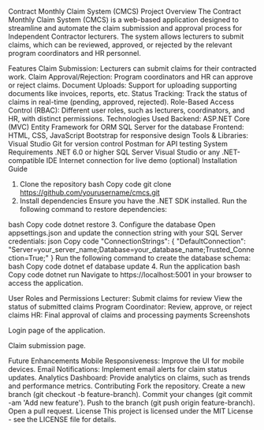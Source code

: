 Contract Monthly Claim System (CMCS)
Project Overview
The Contract Monthly Claim System (CMCS) is a web-based application designed to streamline and automate the claim submission and approval process for Independent Contractor lecturers. The system allows lecturers to submit claims, which can be reviewed, approved, or rejected by the relevant program coordinators and HR personnel.

Features
Claim Submission: Lecturers can submit claims for their contracted work.
Claim Approval/Rejection: Program coordinators and HR can approve or reject claims.
Document Uploads: Support for uploading supporting documents like invoices, reports, etc.
Status Tracking: Track the status of claims in real-time (pending, approved, rejected).
Role-Based Access Control (RBAC): Different user roles, such as lecturers, coordinators, and HR, with distinct permissions.
Technologies Used
Backend:
ASP.NET Core (MVC)
Entity Framework for ORM
SQL Server for the database
Frontend:
HTML, CSS, JavaScript
Bootstrap for responsive design
Tools & Libraries:
Visual Studio
Git for version control
Postman for API testing
System Requirements
.NET 6.0 or higher
SQL Server
Visual Studio or any .NET-compatible IDE
Internet connection for live demo (optional)
Installation Guide
1. Clone the repository
bash
Copy code
git clone https://github.com/yourusername/cmcs.git
2. Install dependencies
Ensure you have the .NET SDK installed. Run the following command to restore dependencies:

bash
Copy code
dotnet restore
3. Configure the database
Open appsettings.json and update the connection string with your SQL Server credentials:
json
Copy code
"ConnectionStrings": {
  "DefaultConnection": "Server=your_server_name;Database=your_database_name;Trusted_Connection=True;"
}
Run the following command to create the database schema:
bash
Copy code
dotnet ef database update
4. Run the application
bash
Copy code
dotnet run
Navigate to https://localhost:5001 in your browser to access the application.

User Roles and Permissions
Lecturer:
Submit claims for review
View the status of submitted claims
Program Coordinator:
Review, approve, or reject claims
HR:
Final approval of claims and processing payments
Screenshots

Login page of the application.


Claim submission page.

Future Enhancements
Mobile Responsiveness: Improve the UI for mobile devices.
Email Notifications: Implement email alerts for claim status updates.
Analytics Dashboard: Provide analytics on claims, such as trends and performance metrics.
Contributing
Fork the repository.
Create a new branch (git checkout -b feature-branch).
Commit your changes (git commit -am 'Add new feature').
Push to the branch (git push origin feature-branch).
Open a pull request.
License
This project is licensed under the MIT License - see the LICENSE file for details.
